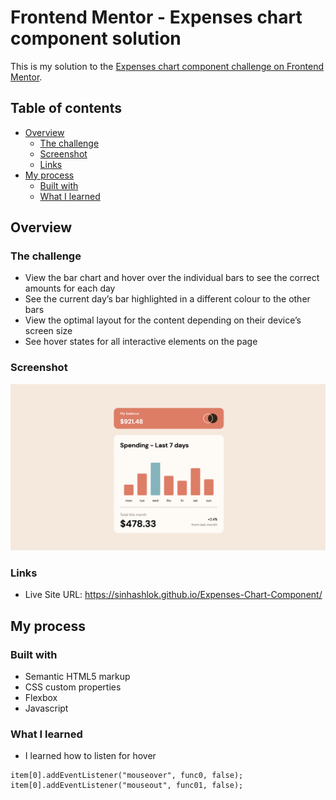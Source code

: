 # Frontend Mentor - Expenses chart component solution

This is my solution to the [Expenses chart component challenge on Frontend Mentor](https://www.frontendmentor.io/challenges/expenses-chart-component-e7yJBUdjwt).

## Table of contents

- [Overview](#overview)
  - [The challenge](#the-challenge)
  - [Screenshot](#screenshot)
  - [Links](#links)
- [My process](#my-process)
  - [Built with](#built-with)
  - [What I learned](#what-i-learned)

## Overview

### The challenge
- View the bar chart and hover over the individual bars to see the correct amounts for each day
- See the current day’s bar highlighted in a different colour to the other bars
- View the optimal layout for the content depending on their device’s screen size
- See hover states for all interactive elements on the page

### Screenshot
![alt text](https://github.com/sinhashlok/Expenses-Chart-Component/blob/main/Image.png)

### Links
- Live Site URL: https://sinhashlok.github.io/Expenses-Chart-Component/

## My process

### Built with
- Semantic HTML5 markup
- CSS custom properties
- Flexbox
- Javascript

### What I learned
- I learned how to listen for hover
```
item[0].addEventListener("mouseover", func0, false);
item[0].addEventListener("mouseout", func01, false);
```
